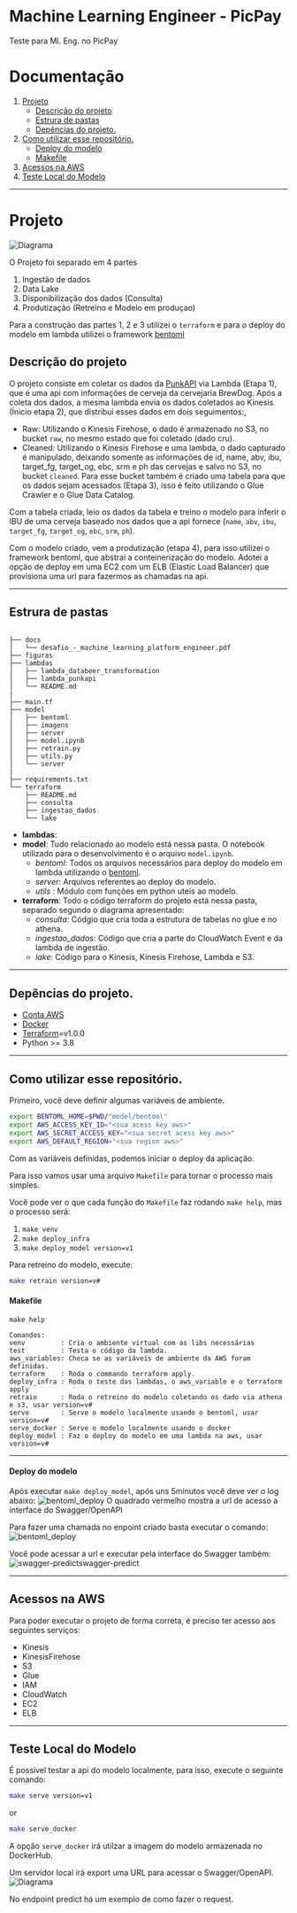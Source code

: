 # Machine Learning Engineer - PicPay

Teste para Ml. Eng. no PicPay
# Documentação
1. [Projeto](#projeto)
    - [Descrição do projeto](#descrição-do-projeto)
    - [Estrura de pastas](#estrura-de-pastas)
    - [Depências do projeto.](#depências-do-projeto)
2. [Como utilizar esse repositório.](#como-utilizar-esse-repositório)  
    - [Deploy do modelo](#deploy-do-modelo)
    - [Makefile](#makefile)
3. [Acessos na AWS](#deploy-do-modelo)
4. [Teste Local do Modelo](#teste-local-do-modelo)

***
# Projeto  

![Diagrama](https://raw.githubusercontent.com/gabrielclimb/ml_eng_picpay/main/figuras/Diagrama.png)

O Projeto foi separado em 4 partes

1. Ingestão de dados
2. Data Lake
3. Disponibilização dos dados (Consulta)
4. Produtização (Retreino e Modelo em produçao)

Para a construção das partes 1, 2 e 3 utilizei o `terraform` e para o deploy do modelo em lambda utilizei o framework [bentoml](https://docs.bentoml.org/en/latest/)

## Descrição do projeto

O projeto consiste em coletar os dados da [PunkAPI](https://api.punkapi.com/v2/beers/random) via Lambda (Etapa 1), que é uma api com informações de cerveja da cervejaria BrewDog. Após a coleta dos dados, a mesma lambda envia os dados coletados ao Kinesis (Ínicio etapa 2), que distribui esses dados em dois seguimentos:, 
 - Raw: Utilizando o Kinesis Firehose, o dado é armazenado no S3, no bucket `raw`, no mesmo estado que foi coletado (dado cru).
 - Cleaned: Utilizando o Kinesis Firehose e uma lambda, o dado capturado é manipulado, deixando somente as informações de id,
name, abv, ibu, target_fg, target_og, ebc, srm e ph das cervejas e salvo no S3, no bucket `cleaned`. Para esse bucket também é criado uma tabela para que os dados sejam acessados (Etapa 3), isso é feito utilizando o Glue Crawler e o Glue Data Catalog.

Com a tabela criada, leio os dados da tabela e treino o modelo para inferir o IBU de uma cerveja baseado nos dados que a api fornece (`name`, `abv`, `ibu`, `target_fg`, `target_og`, `ebc`, `srm`, `ph`).

Com o modelo criado, vem a produtização (etapa 4), para isso utilizei o framework bentoml, que abstrai a conteinerização do modelo. Adotei a opção de deploy em uma EC2 com um ELB (Elastic Load Balancer) que provisiona uma url para fazermos as chamadas na api.

***
## Estrura de pastas

```

├── docs
│   └── desafio_-_machine_learning_platform_engineer.pdf
├── figuras
├── lambdas
│   ├── lambda_databeer_transformation
│   ├── lambda_punkapi
│   └── README.md
|
├── main.tf
├── model
│   ├── bentoml
│   ├── imagens
│   ├── server
│   ├── model.ipynb
│   ├── retrain.py
│   ├── utils.py
│   └── server
|
├── requirements.txt
└── terraform
    ├── README.md
    ├── consulta
    ├── ingestao_dados
    └── lake

```
- **lambdas**: 
- **model**: Tudo relacionado ao modelo está nessa pasta. O notebook utilizado para o desenvolvimento é o arquivo `model.ipynb`.
    - *bentoml*: Todos os arquivos necessários para deploy do modelo em lambda utilizando o [bentoml](https://docs.bentoml.org/en/latest/).
    - *server*: Arquivos referentes ao deploy do modelo.
    - *utils* : Módulo com funções em python uteis ao modelo.
- **terraform**: Todo o código terraform do projeto está nessa pasta, separado segundo o diagrama apresentado:
    - *consulta*: Códgio que cria toda a estrutura de tabelas no glue e no athena.
    - *ingestao_dados*: Código que cria a parte do CloudWatch Event e da lambda de ingestão.
    - *lake*: Código para o Kinesis, Kinesis Firehose, Lambda e S3.


***
## Depências do projeto.
 - [Conta AWS](https://aws.amazon.com/account/sign-up)
 - [Docker](https://docs.docker.com/engine/install/)
 - [Terraform](https://learn.hashicorp.com/tutorials/terraform/install-cli)=v1.0.0
 - Python >= 3.8
***
## Como utilizar esse repositório.

Primeiro, você deve definir algumas variáveis de ambiente.

```bash
export BENTOML_HOME=$PWD/"model/bentoml"
export AWS_ACCESS_KEY_ID="<sua acess key aws>"
export AWS_SECRET_ACCESS_KEY="<sua secret acess key aws>"
export AWS_DEFAULT_REGION="<sua region aws>"
```

Com as variáveis definidas, podemos iniciar o deploy da aplicação.

Para isso vamos usar uma arquivo `Makefile` para tornar o processo mais simples.

Você pode ver o que cada função do `Makefile` faz rodando `make help`, mas o processo será:

1. `make venv` 
2. `make deploy_infra`
3. `make deploy_model version=v1`

Para retreino do modelo, execute:

```bash
make retrain version=v#
```

#### Makefile
`make help`
```console
Comandos:
venv         : Cria o ambiente virtual com as libs necessárias
test         : Testa o código da lambda.
aws_variables: Checa se as variáveis de ambiente da AWS foram definidas.
terraform    : Roda o commando terraform apply.
deploy_infra : Roda o teste das lambdas, o aws_variable e o terraform apply
retrain      : Roda o retreino do modelo coletando os dado via athena e s3, usar version=v#
serve        : Serve o modelo localmente usando o bentoml, usar version=v#
serve_docker : Serve o modelo localmente usando o docker
deploy_model : Faz o deploy do modelo em uma lambda na aws, usar version=v#
```
***
#### Deploy do modelo
Após executar `make deploy_model`, após uns 5minutos você deve ver o log abaixo:
![bentoml_deploy](figuras/deploy_ec2.png)
O quadrado vermelho mostra a url de acesso a interface do Swagger/OpenAPI

Para fazer uma chamada no enpoint criado basta executar o comando:
![bentoml_deploy](figuras/bentoml-request_deploy_ec2.png)

Você pode acessar a url e executar pela interface do Swagger também:
![swagger-predict](figuras/swagger-predict.png)swagger-predict
***
## Acessos na AWS
Para poder executar o projeto de forma correta, é preciso ter acesso aos seguintes serviços:
- Kinesis
- KinesisFirehose
- S3
- Glue
- IAM
- CloudWatch
- EC2
- ELB
***

## Teste Local do Modelo

É possivel testar a api do modelo localmente, para isso, execute o seguinte comando:

```bash
make serve version=v1
```
or
```bash
make serve_docker
```
A opção `serve_docker` irá utilzar a imagem do modelo armazenada no DockerHub.

Um servidor local irá export uma URL para acessar o Swagger/OpenAPI.
![Diagrama](figuras/Swagger.png)

No endpoint predict há um exemplo de como fazer o request.

